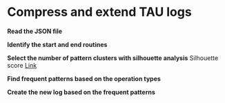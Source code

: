 # Compress and extend TAU logs

**Read the JSON file**

**Identify the start and end routines**

**Select the number of pattern clusters with silhouette analysis**
Silhouette score [Link](https://scikit-learn.org/stable/auto_examples/cluster/plot_kmeans_silhouette_analysis.html)


**Find frequent patterns based on the operation types**

**Create the new log based on the frequent patterns**
